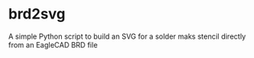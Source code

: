 # brd2svg
A simple Python script to build an SVG for a solder maks stencil directly from an EagleCAD BRD file
